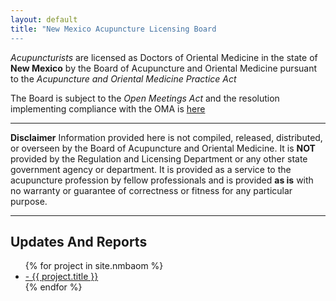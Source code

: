 ```yaml
---
layout: default
title: "New Mexico Acupuncture Licensing Board
---
```


*Acupuncturists* are licensed as Doctors of Oriental Medicine in the
state of **New Mexico** by the Board of Acupuncture and Oriental
Medicine pursuant to the *Acupuncture and Oriental Medicine Practice
Act*

The Board is subject to the *Open Meetings Act* and the resolution
implementing compliance with the OMA is
[here](files/nmbaom/nmbaom_oma_2020.pdf)


----------------------------

**Disclaimer** Information provided here is not compiled, released,
distributed, or overseen by the Board of Acupuncture and Oriental
Medicine. It is **NOT** provided by the Regulation and Licensing
Department or any other state government agency or department. It is
provided as a service to the acupuncture profession by fellow
professionals and is provided **as is** with no warranty or guarantee of
correctness or fitness for any particular purpose. 

-----------------------------


## Updates And Reports

<ul>
{% for project in site.nmbaom %}
    <li>
      <a href="{{ project.url }}">- {{ project.title }}<a/>
    </li>
  {% endfor %}
</ul>
